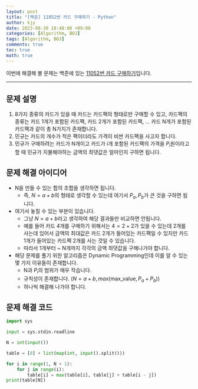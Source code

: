 ```yaml
---
layout: post
title: "[백준] 11052번 카드 구매하기 - Python"
author: kjy
date: 2023-08-30 18:48:00 +09:00
categories: [Algorithm, BOJ]
tags: [Algorithm, BOJ]
comments: true
toc: true
math: true
---
```


이번에 해결해 볼 문제는 백준에 있는 [11052번 카드 구매하기](https://www.acmicpc.net/problem/11052)입니다.

---

## 문제 설명

1. 8가지 종류의 카드가 있을 때 카드는 카드팩의 형태로만 구매할 수 있고, 카드팩의 종류는 카드 1개가 포함된 카드팩, 카드 2개가 포함된 카드팩, ... 카드 N개가 포함된 카드팩과 같이 총 N가지가 존재합니다.
2. 민규는 카드의 개수가 적은 팩이더라도 가격이 비싼 카드팩을 사고자 합니다.
3. 민규가 구매하려는 카드가 N개이고 카드가 i개 포함된 카드팩의 가격을 $P_i$원이라고 할 때 민규가 지불해야하는 금액의 최댓값은 얼마인지 구하면 됩니다.

## 문제 해결 아이디어

- N을 만들 수 있는 합의 조합을 생각하면 됩니다.
  - 즉, $N = a + b$의 형태로 생각할 수 있는데 여기서 $P_a, P_b$가 큰 것을 구하면 됩니다.
- 여기서 놓칠 수 있는 부분이 있습니다.
  - 그냥 $N = a + b$라고 생각하여 해당 결과들만 비교하면 안됩니다.
  - 예를 들어 카드 4개를 구매하기 위해서는 $4 = 2 + 2$가 있을 수 있는데 2개를 사는데 있어서 금액의 최대값은 카드 2개가 들어있는 카드팩일 수 있지만 카드 1개가 들어있는 카드팩 2개를 사는 것일 수 있습니다.
  - 따라서 1개부터 ~ N개까지 각각의 금액 최댓값을 구해나가야 합니다.
- 해당 문제를 풀기 위한 알고리즘은 Dynamic Programming인데 이를 알 수 있는 몇 가지 이유들이 존재합니다.
  - N과 $P_i$의 범위가 매우 작습니다.
  - 규칙성이 존재합니다. ($N = a + b, max(\text{max_value}, P_a+P_b)$)
  - 하나씩 해결해 나가야 합니다.

## 문제 해결 코드

```python
import sys

input = sys.stdin.readline

N = int(input())

table = [0] + list(map(int, input().split()))

for i in range(1, N + 1):
    for j in range(i):
        table[i] = max(table[i], table[j] + table[i - j])
print(table[N])
```

